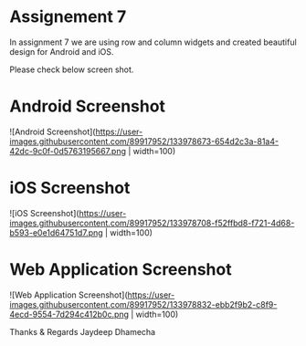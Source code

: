 # Assignement 7

 In assignment 7 we are using row and column widgets and created beautiful design for Android and iOS.
 
 Please check below screen shot.

# Android Screenshot
![Android Screenshot](https://user-images.githubusercontent.com/89917952/133978673-654d2c3a-81a4-42dc-9c0f-0d5763195667.png | width=100)


# iOS Screenshot
![iOS Screenshot](https://user-images.githubusercontent.com/89917952/133978708-f52ffbd8-f721-4d68-b593-e0e1d64751d7.png | width=100)


# Web Application Screenshot
![Web Application Screenshot](https://user-images.githubusercontent.com/89917952/133978832-ebb2f9b2-c8f9-4ecd-9554-7d294c412b0c.png | width=100)

Thanks & Regards
Jaydeep Dhamecha
